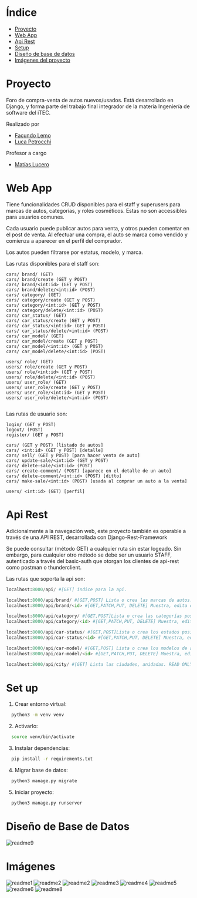 # Índice
- [Proyecto](#proyecto)
- [Web App](#web-app)
- [Api Rest](#api-rest)
- [Setup](#set-up)
- [Diseño de base de datos](#diseño-de-base-de-datos)
- [Imágenes del proyecto](#imágenes)

# Proyecto
Foro de compra-venta de autos nuevos/usados. Está desarrollado en Django, y forma parte del trabajo final integrador de la materia Ingeniería de software del iTEC.

Realizado por
- [Facundo Lemo](https://github.com/FacuLemo)
- [Luca Petrocchi](https://github.com/lucapetrocchi)

Profesor a cargo
- [Matías Lucero](https://github.com/matiasjavierlucero/)


# Web App
Tiene funcionalidades CRUD disponibles para el staff y superusers para marcas de autos, categorías, y roles cosméticos. Estas no son accessibles para usuarios comunes.

Cada usuario puede publicar autos para venta, y otros pueden comentar en el post de venta. Al efectuar una compra, el auto se marca como vendido y comienza a aparecer en el perfil del comprador. 

Los autos pueden filtrarse por estatus, modelo, y marca.

Las rutas disponibles para el staff son:

```
cars/ brand/ (GET)
cars/ brand/create (GET y POST)
cars/ brand/<int:id> (GET y POST)
cars/ brand/delete/<int:id> (POST)
cars/ category/ (GET)
cars/ category/create (GET y POST)
cars/ category/<int:id> (GET y POST)
cars/ category/delete/<int:id> (POST)
cars/ car_status/ (GET)
cars/ car_status/create (GET y POST)
cars/ car_status/<int:id> (GET y POST)
cars/ car_status/delete/<int:id> (POST)
cars/ car_model/ (GET)
cars/ car_model/create (GET y POST)
cars/ car_model/<int:id> (GET y POST)
cars/ car_model/delete/<int:id> (POST)

users/ role/ (GET)
users/ role/create (GET y POST)
users/ role/<int:id> (GET y POST)
users/ role/delete/<int:id> (POST)
users/ user_role/ (GET)
users/ user_role/create (GET y POST)
users/ user_role/<int:id> (GET y POST)
users/ user_role/delete/<int:id> (POST)


```

Las rutas de usuario son:

```
login/ (GET y POST)
logout/ (POST)
register/ (GET y POST)

cars/ (GET y POST) [listado de autos]
cars/ <int:id> (GET y POST) [detalle]
cars/ sell/ (GET y POST) [para hacer venta de auto]
cars/ update-sale/<int:id> (GET y POST)
cars/ delete-sale/<int:id> (POST)
cars/ create-comment/ (POST) [aparece en el detalle de un auto]
cars/ delete-comment/<int:id> (POST) [ditto]
cars/ make-sale/<int:id> (POST) [usada al comprar un auto a la venta]

users/ <int:id> (GET) [perfil]

```

# Api Rest
Adicionalmente a la navegación web, este proyecto también es operable a través de una API REST, desarrollada con Django-Rest-Framework

Se puede consultar (método GET) a cualquier ruta sin estar logeado. Sin embargo, para cualquier otro método se debe ser un usuario STAFF, autenticado a través del basic-auth que otorgan los clientes de api-rest como postman o thunderclient.

Las rutas que soporta la api son:

```python
localhost:8000/api/ #[GET] índice para la api.

localhost:8000/api/brand/ #[GET,POST] Lista o crea las marcas de autos.
localhost:8000/api/brand/<id> #[GET,PATCH,PUT, DELETE] Muestra, edita o borra una marca específica.

localhost:8000/api/category/ #[GET,POST]Lista o crea las categorías posibles para un auto.
localhost:8000/api/category/<id> #[GET,PATCH,PUT, DELETE] Muestra, edita o borra una categoría específica.

localhost:8000/api/car-status/ #[GET,POST]Lista o crea los estados posibles para un auto.
localhost:8000/api/car-status/<id> #[GET,PATCH,PUT, DELETE] Muestra, edita o borra un estado sespecífico.

localhost:8000/api/car-model/ #[GET,POST] Lista o crea los modelos de auto. Si es get anida la marca.
localhost:8000/api/car-model/<id> #[GET,PATCH,PUT, DELETE] Muestra, edita o borra un modelo de auto específico. Si es consulta, anida la marca.

localhost:8000/api/city/ #[GET] Lista las ciudades, anidadas. READ ONLY, incluso para staff.
```


# Set up
1. Crear entorno virtual:
```bash
  python3 -m venv venv
```
2. Activarlo:
```bash
  source venv/bin/activate
```
3. Instalar dependencias:
```bash
  pip install -r requirements.txt
```
4. Migrar base de datos:
```bash
  python3 manage.py migrate
```
5. Iniciar proyecto:
```bash
  python3 manage.py runserver
```

# Diseño de Base de Datos

![readme9](/readme_images/readme9.png)

# Imágenes

![readme1](/readme_images/readme1.png)
![readme2](/readme_images/readme2.png)
![readme2](/readme_images/readme2.png)
![readme3](/readme_images/readme3.png)
![readme4](/readme_images/readme4.png)
![readme5](/readme_images/readme5.png)
![readme6](/readme_images/readme6.png)
![readme8](/readme_images/readme8.png)
